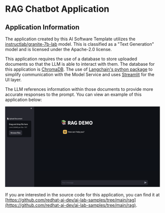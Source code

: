 <!-- Original Recipe README: https://github.com/containers/ai-lab-recipes/blob/main/recipes/natural_language_processing/rag/README.md
-->

# RAG Chatbot Application

## Application Information

The application created by this AI Software Template utilizes the [instructlab/granite-7b-lab](https://huggingface.co/instructlab/granite-7b-lab) model. This is classified as a "Text Generation" model and is licensed under the Apache-2.0 license.

This application requires the use of a database to store uploaded documents so that the LLM is able to interact with them. The database for this application is [ChromaDB](https://www.trychroma.com/). The use of [Langchain's python package](https://python.langchain.com/docs/introduction/) to simplify communication with the Model Service and uses [Streamlit](https://streamlit.io/) for the UI layer.

The LLM references information within those documents to provide more accurate responses to the prompt. You can view an example of this application below:

![image](./images/rag.png)

If you are interested in the source code for this application, you can find it at [https://github.com/redhat-ai-dev/ai-lab-samples/tree/main/rag](https://github.com/redhat-ai-dev/ai-lab-samples/tree/main/rag).